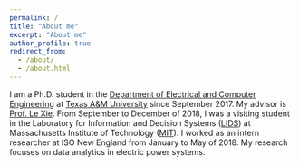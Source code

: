 ```yaml
---
permalink: /
title: "About me"
excerpt: "About me"
author_profile: true
redirect_from: 
  - /about/
  - /about.html
---
```

I am a Ph.D. student in the [Department of Electrical and Computer Engineering](https://engineering.tamu.edu/electrical/index.html) at [Texas A&M University](https://www.tamu.edu) since September 2017. My advisor is [Prof. Le Xie](http://www.ece.tamu.edu/~le.xie/). From September to December of 2018, I was a visiting student in the Laboratory for Information and Decision Systems ([LIDS](https://lids.mit.edu)) at Massachusetts Institute of Technology ([MIT](http://www.mit.edu)). I worked as an intern researcher at ISO New England from January to May of 2018. My research focuses on data analytics in electric power systems.

